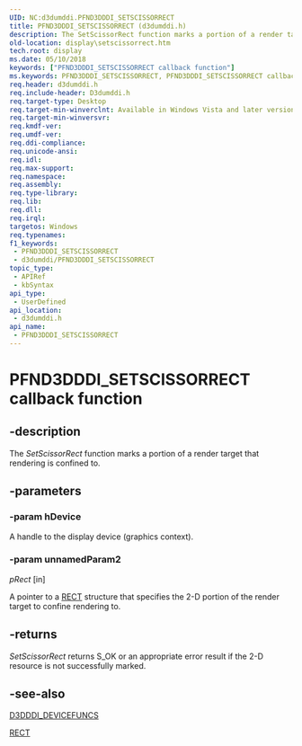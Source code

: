 ```yaml
---
UID: NC:d3dumddi.PFND3DDDI_SETSCISSORRECT
title: PFND3DDDI_SETSCISSORRECT (d3dumddi.h)
description: The SetScissorRect function marks a portion of a render target that rendering is confined to.
old-location: display\setscissorrect.htm
tech.root: display
ms.date: 05/10/2018
keywords: ["PFND3DDDI_SETSCISSORRECT callback function"]
ms.keywords: PFND3DDDI_SETSCISSORRECT, PFND3DDDI_SETSCISSORRECT callback, SetScissorRect, SetScissorRect callback function [Display Devices], UserModeDisplayDriver_Functions_bd6b8a3d-d007-4272-9d43-f65c5da3959a.xml, d3dumddi/SetScissorRect, display.setscissorrect
req.header: d3dumddi.h
req.include-header: D3dumddi.h
req.target-type: Desktop
req.target-min-winverclnt: Available in Windows Vista and later versions of the Windows operating systems.
req.target-min-winversvr: 
req.kmdf-ver: 
req.umdf-ver: 
req.ddi-compliance: 
req.unicode-ansi: 
req.idl: 
req.max-support: 
req.namespace: 
req.assembly: 
req.type-library: 
req.lib: 
req.dll: 
req.irql: 
targetos: Windows
req.typenames: 
f1_keywords:
 - PFND3DDDI_SETSCISSORRECT
 - d3dumddi/PFND3DDDI_SETSCISSORRECT
topic_type:
 - APIRef
 - kbSyntax
api_type:
 - UserDefined
api_location:
 - d3dumddi.h
api_name:
 - PFND3DDDI_SETSCISSORRECT
---
```


# PFND3DDDI_SETSCISSORRECT callback function


## -description

The <i>SetScissorRect</i> function marks a portion of a render target that rendering is confined to.

## -parameters

### -param hDevice

A handle to the display device (graphics context).

### -param unnamedParam2

*pRect* [in]

A pointer to a <a href="/windows/win32/api/windef/ns-windef-rect">RECT</a> structure that specifies the 2-D portion of the render target to confine rendering to.

## -returns

<i>SetScissorRect</i> returns S_OK or an appropriate error result if the 2-D resource is not successfully marked.

## -see-also

<a href="/windows-hardware/drivers/ddi/d3dumddi/ns-d3dumddi-_d3dddi_devicefuncs">D3DDDI_DEVICEFUNCS</a>



<a href="/windows/win32/api/windef/ns-windef-rect">RECT</a>

